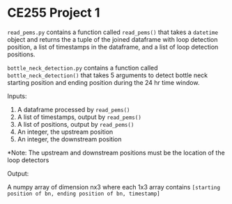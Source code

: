# CE255 Project 1

`read_pems.py` contains a function called `read_pems()` that takes a `datetime` object and returns the a tuple of the joined dataframe with loop detection position, a list of timestamps in the dataframe, and a list of loop detection positions. 

`bottle_neck_detection.py` contains a function called `bottle_neck_detection()` that takes 5 arguments to detect bottle neck starting position and ending position during the 24 hr time window.

Inputs:

1. A dataframe processed by `read_pems()` 
2. A list of timestamps, output by `read_pems()`
3. A list of positions, output by `read_pems()`
4. An integer, the upstream position
5. An integer, the downstream position

*Note: The upstream and downstream positions must be the location of the loop detectors

Output:

A numpy array of dimension nx3 where each 1x3 array contains `[starting position of bn, ending position of bn, timestamp]`



